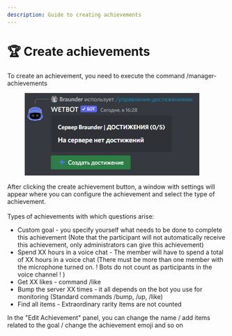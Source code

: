 ```yaml
---
description: Guide to creating achievements
---
```


# 🏆 Create achievements

To create an achievement, you need to execute the command /manager-achievements

<figure><img src="../.gitbook/assets/изображение_2022-10-20_162813699.png" alt=""><figcaption></figcaption></figure>

After clicking the create achievement button, a window with settings will appear where you can configure the achievement and select the type of achievement.\
\
Types of achievements with which questions arise:

* Custom goal - you specify yourself what needs to be done to complete this achievement (Note that the participant will not automatically receive this achievement, only administrators can give this achievement)
* Spend XX hours in a voice chat - The member will have to spend a total of XX hours in a voice chat (There must be more than one member with the microphone turned on. ! Bots do not count as participants in the voice channel ! )
* Get XX likes - command /like
* Bump the server XX times - it all depends on the bot you use for monitoring (Standard commands /bump, /up, /like)
* Find all items - Extraordinary rarity items are not counted

In the "Edit Achievement" panel, you can change the name / add items related to the goal / change the achievement emoji and so on
